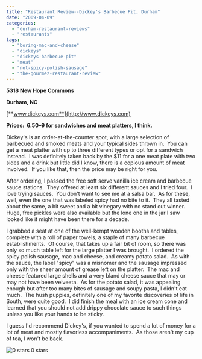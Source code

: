 ```yaml
---
title: "Restaurant Review--Dickey's Barbecue Pit, Durham"
date: "2009-04-09"
categories:
  - "durham-restaurant-reviews"
  - "restaurants"
tags:
  - "boring-mac-and-cheese"
  - "dickeys"
  - "dickeys-barbecue-pit"
  - "meat"
  - "not-spicy-polish-sausage"
  - "the-gourmez-restaurant-review"
---
```


**5318 New Hope Commons**

**Durham, NC**

[**www.dickeys.com**](http://www.dickeys.com)

**Prices:  $6.50–$9 for sandwiches and meat platters, I think.**

Dickey's is an order-at-the-counter spot, with a large selection of barbecued and smoked meats and your typical sides thrown in.  You can get a meat platter with up to three different types or opt for a sandwich instead.  I was definitely taken back by the $11 for a one meat plate with two sides and a drink but little did I know, there is a copious amount of meat involved.  If you like that, then the price may be right for you.

After ordering, I passed the free soft serve vanilla ice cream and barbecue sauce stations.  They offered at least six different sauces and I tried four.  I love trying sauces.  You don't want to see me at a salsa bar.  As for these, well, even the one that was labeled spicy had no bite to it.  They all tasted about the same, a bit sweet and a bit vinegary with no stand out winner.  Huge, free pickles were also available but the lone one in the jar I saw looked like it might have been there for a decade.

I grabbed a seat at one of the well-kempt wooden booths and tables, complete with a roll of paper towels, a staple of many barbecue establishments.  Of course, that takes up a fair bit of room, so there was only so much table left for the large platter I was brought.  I ordered the spicy polish sausage, mac and cheese, and creamy potato salad.  As with the sauce, the label "spicy" was a misnomer and the sausage impressed only with the sheer amount of grease left on the platter.  The mac and cheese featured large shells and a very bland cheese sauce that may or may not have been velveeta.  As for the potato salad, it was appealing enough but after too many bites of sausage and soupy pasta, I didn't eat much.  The hush puppies, definitely one of my favorite discoveries of life in South, were quite good.  I did finish the meal with an ice cream cone and learned that you should not add drippy chocolate sauce to such things unless you like your hands to be sticky.

I guess I'd recommend Dickey's, if you wanted to spend a lot of money for a lot of meat and mostly flavorless accompaniments.  As those aren't my cup of tea, I won't be back.




<div class="caption">

![0 stars](http://s3.amazonaws.com/thegourmez-wpmedia/2009/04/rating_mushroom1.gif "rating_mushroom1") 0 stars</div>

